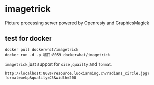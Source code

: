# imagetrick

Picture processing server powered by Openresty and GraphicsMagick

## test for docker 

	docker pull dockerwhat/imagetrick
	docker run -d -p 端口:8059 dockerwhat/imagetrick
	
`imagetrick` just support for `size` ,`quailty` and `format`.

	http://localhost:8080/resource.luoxianming.cn/radians_circle.jpg?format=webp&quality=75&width=200
	
